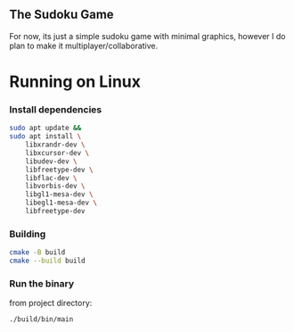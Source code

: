 ## The Sudoku Game
For now, its just a simple sudoku game with minimal graphics, however I do plan to make it multiplayer/collaborative.

# Running on Linux
### Install dependencies
```bash
sudo apt update &&
sudo apt install \
	libxrandr-dev \
	libxcursor-dev \
	libudev-dev \
	libfreetype-dev \
	libflac-dev \
	libvorbis-dev \
	libgl1-mesa-dev \
	libegl1-mesa-dev \
	libfreetype-dev
```
### Building
```bash
cmake -B build
cmake --build build
```
### Run the binary
from project directory:
```
./build/bin/main
```
